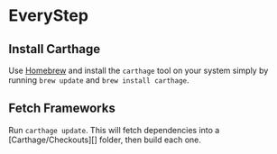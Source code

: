 # EveryStep

## Install Carthage

Use [Homebrew](http://brew.sh) and install the `carthage` tool on your system simply by running `brew update` and `brew install carthage`.

## Fetch Frameworks
Run `carthage update`. This will fetch dependencies into a [Carthage/Checkouts][] folder, then build each one.
